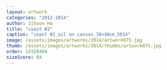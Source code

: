 ```yaml
---
layout: artwork
categories: "2012-2014"
author: Jihoon Ha
title: "coast #2"
caption: "coast #2_oil on canvas_38×46㎝_2014"
image: /assets/images/artworks/2014/artwork075.jpg
thumb: /assets/images/artworks/2014/thumbs/artwork075.jpg
order: 14150404
sizeScore: 04
---
```

